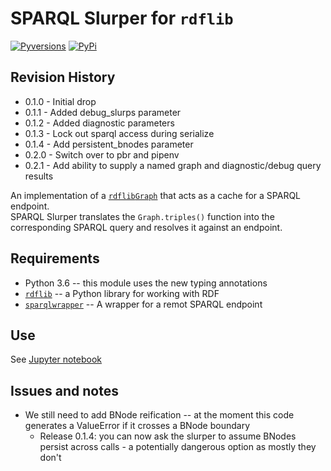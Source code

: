 # SPARQL Slurper for `rdflib`

[![Pyversions](https://img.shields.io/pypi/pyversions/sparql_slurper.svg)](https://pypi.python.org/pypi/sparql_slurper)
[![PyPi](https://img.shields.io/pypi/v/sparql_slurper.svg)](https://pypi.python.org/pypi/sparql_slurper)


## Revision History
* 0.1.0 - Initial drop
* 0.1.1 - Added debug_slurps parameter
* 0.1.2 - Added diagnostic parameters
* 0.1.3 - Lock out sparql access during serialize
* 0.1.4 - Add persistent_bnodes parameter 
* 0.2.0 - Switch over to pbr and pipenv
* 0.2.1 - Add ability to supply a named graph and diagnostic/debug query results

An implementation of a [`rdflib`](https://github.com/RDFLib/rdflib)[`Graph`](https://rdflib.readthedocs.io/en/stable/apidocs/rdflib.html#rdflib.graph.Graph) that acts as a cache for a SPARQL endpoint.  
SPARQL Slurper translates the `Graph.triples()` function into the corresponding SPARQL
query and resolves it against an endpoint.  

## Requirements
* Python 3.6 -- this module uses the new typing annotations
* [`rdflib`](https://github.com/RDFLib/rdflib) -- a Python library for working with RDF
* [`sparqlwrapper`](https://github.com/RDFLib/sparqlwrapper) -- A wrapper for a remot SPARQL endpoint

## Use
See [Jupyter notebook](README.ipynb)

## Issues and notes
* We still need to add BNode reification -- at the moment this code generates a ValueError if it crosses a BNode boundary
  * Release 0.1.4: you can now ask the slurper to assume BNodes persist across calls - a potentially dangerous option as mostly they don't
